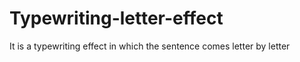 # Typewriting-letter-effect
It is a typewriting effect in which the sentence comes letter by letter
